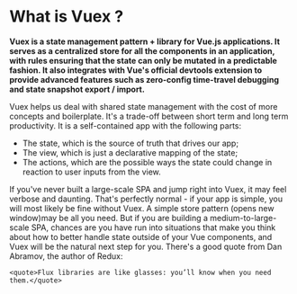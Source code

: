 <h1> What is Vuex ? </h1>

<p><b>Vuex is a state management pattern + library for Vue.js applications. It serves as a centralized store for all the components in an application, with rules ensuring that the state can only be mutated in a predictable fashion. It also integrates with Vue's official devtools extension to provide advanced features such as zero-config time-travel debugging and state snapshot export / import.</b></p>


Vuex helps us deal with shared state management with the cost of more concepts and boilerplate. It's a trade-off between short term and long term productivity.
It is a self-contained app with the following parts:
<ul>
<li>The state, which is the source of truth that drives our app;</li>
<li>The view, which is just a declarative mapping of the state;</li>
<li>The actions, which are the possible ways the state could change in reaction to user inputs from the view.</li>
  </ul>

<p>If you've never built a large-scale SPA and jump right into Vuex, it may feel verbose and daunting. That's perfectly normal - if your app is simple, you will most likely be fine without Vuex. A simple store pattern (opens new window)may be all you need. But if you are building a medium-to-large-scale SPA, chances are you have run into situations that make you think about how to better handle state outside of your Vue components, and Vuex will be the natural next step for you. There's a good quote from Dan Abramov, the author of Redux: </p>

    <quote>Flux libraries are like glasses: you’ll know when you need them.</quote>
